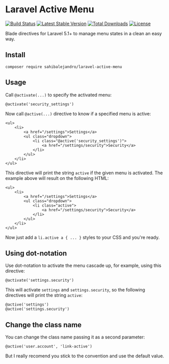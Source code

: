 # Laravel Active Menu
[![Build Status](https://travis-ci.org/sahibalejandro/laravel-active-menu.svg?branch=master)](https://travis-ci.org/sahibalejandro/laravel-active-menu)
[![Latest Stable Version](https://poser.pugx.org/sahibalejandro/laravel-active-menu/v/stable)](https://packagist.org/packages/sahibalejandro/laravel-active-menu)
[![Total Downloads](https://poser.pugx.org/sahibalejandro/laravel-active-menu/downloads)](https://packagist.org/packages/sahibalejandro/laravel-active-menu)
[![License](https://poser.pugx.org/sahibalejandro/laravel-active-menu/license)](https://packagist.org/packages/sahibalejandro/laravel-active-menu)

Blade directives for Laravel 5.1+ to manage menu states in a clean an easy way.

## Install
```
composer require sahibalejandro/laravel-active-menu
```

## Usage

Call `@activate(...)` to specify the activated menu:

```
@activate('security_settings')
```

Now call `@active(...)` directive to know if a specified menu is active:

```
<ul>
    <li>
        <a href="/settings">Settings</a>
        <ul class="dropdown">
            <li class="@active('security_settings')">
                <a href="/settings/security">Security</a>
            </li>
        </ul>
    </li>
</ul>
```

This directive will print the string `active` if the given menu is activated. The example above will result on the following HTML:

```
<ul>
    <li>
        <a href="/settings">Settings</a>
        <ul class="dropdown">
            <li class="active">
                <a href="/settings/security">Security</a>
            </li>
        </ul>
    </li>
</ul>
```


Now just add a `li.active a { ... }` styles to your CSS and you're ready.

## Using dot-notation

Use dot-notation to activate the menu cascade up, for example, using this directive:

```
@activate('settings.security')
```

This will activate `settings` and `settings.security`, so the following directives will print the string `active`:

```
@active('settings')
@active('settings.security')
```

## Change the class name

You can change the class name passing it as a second parameter:

```
@active('user.account', 'link-active')
```

But I really recomend you stick to the convention and use the default value.
